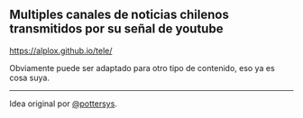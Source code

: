 ## Multiples canales de noticias chilenos transmitidos por su señal de youtube
https://alplox.github.io/tele/

Obviamente puede ser adaptado para otro tipo de contenido, eso ya es cosa suya.
___
Idea original por [@pottersys](https://twitter.com/pottersys).
